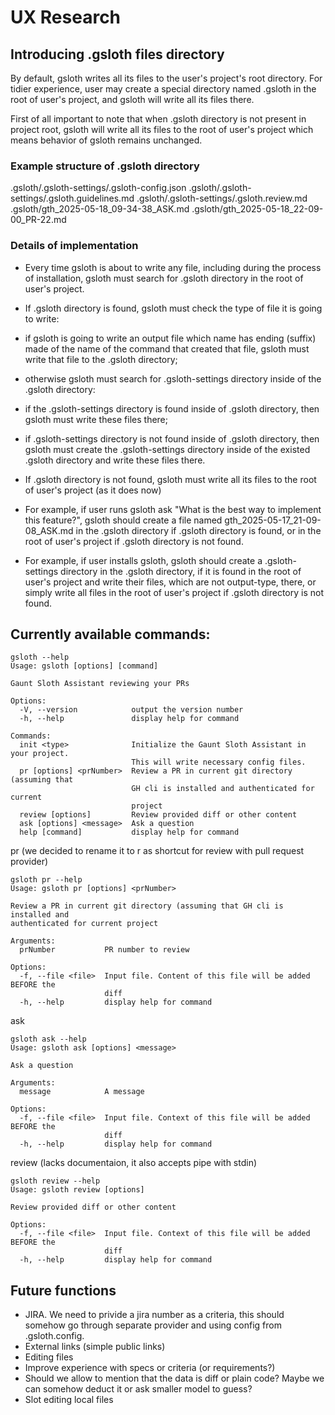 # UX Research


## Introducing .gsloth files directory

By default, gsloth writes all its files to the user's project's root directory. For tidier experience, user may create a special directory named .gsloth in the root of user's project, and gsloth will write all its files there.

First of all important to note that when .gsloth directory is not present in project root, gsloth will write all its files to the root of user's project which means behavior of gsloth remains unchanged.

### Example structure of .gsloth directory
.gsloth/.gsloth-settings/.gsloth-config.json
.gsloth/.gsloth-settings/.gsloth.guidelines.md
.gsloth/.gsloth-settings/.gsloth.review.md
.gsloth/gth_2025-05-18_09-34-38_ASK.md
.gsloth/gth_2025-05-18_22-09-00_PR-22.md

### Details of implementation
- Every time gsloth is about to write any file, including during the process of installation, gsloth must search for .gsloth directory in the root of user's project.
- If .gsloth directory is found, gsloth must check the type of file it is going to write: 
- if gsloth is going to write an output file which name has ending (suffix) made of the name of the command that created that file, gsloth must write that file to the .gsloth directory;
- otherwise gsloth must search for .gsloth-settings directory inside of the .gsloth directory:
- if the .gsloth-settings directory is found inside of .gsloth directory, then gsloth must write these files there; 
- if .gsloth-settings directory is not found inside of .gsloth directory, then gsloth must create the .gsloth-settings directory inside of the existed .gsloth directory and write these files there. 
- If .gsloth directory is not found, gsloth must write all its files to the root of user's project (as it does now)

- For example, if user runs gsloth ask "What is the best way to implement this feature?", gsloth should create a file named gth_2025-05-17_21-09-08_ASK.md in the .gsloth directory if .gsloth directory is found, or in the root of user's project if .gsloth directory is not found.
- For example, if user installs gsloth, gsloth should create a .gsloth-settings directory in the .gsloth directory, if it is found in the root of user's project and write their files, which are not output-type, there, or simply write all files in the root of user's project if .gsloth directory is not found.

## Currently available commands:
```
gsloth --help
Usage: gsloth [options] [command]

Gaunt Sloth Assistant reviewing your PRs

Options:
  -V, --version            output the version number
  -h, --help               display help for command

Commands:
  init <type>              Initialize the Gaunt Sloth Assistant in your project.
                           This will write necessary config files.
  pr [options] <prNumber>  Review a PR in current git directory (assuming that
                           GH cli is installed and authenticated for current
                           project
  review [options]         Review provided diff or other content
  ask [options] <message>  Ask a question
  help [command]           display help for command
```

pr (we decided to rename it to r as shortcut for review with pull request provider)
```
gsloth pr --help
Usage: gsloth pr [options] <prNumber>

Review a PR in current git directory (assuming that GH cli is installed and
authenticated for current project

Arguments:
  prNumber           PR number to review

Options:
  -f, --file <file>  Input file. Content of this file will be added BEFORE the
                     diff
  -h, --help         display help for command
```

ask
```
gsloth ask --help
Usage: gsloth ask [options] <message>

Ask a question

Arguments:
  message            A message

Options:
  -f, --file <file>  Input file. Context of this file will be added BEFORE the
                     diff
  -h, --help         display help for command
```

review (lacks documentaion, it also accepts pipe with stdin)
```
gsloth review --help
Usage: gsloth review [options]

Review provided diff or other content

Options:
  -f, --file <file>  Input file. Context of this file will be added BEFORE the
                     diff
  -h, --help         display help for command
```

## Future functions

- JIRA. We need to privide a jira number as a criteria, this should somehow go through separate provider and using config from .gsloth.config.
- External links (simple public links)
- Editing files
- Improve experience with specs or criteria (or requirements?)
- Should we allow to mention that the data is diff or plain code? Maybe we can somehow deduct it or ask smaller model to guess?
- Slot editing local files
